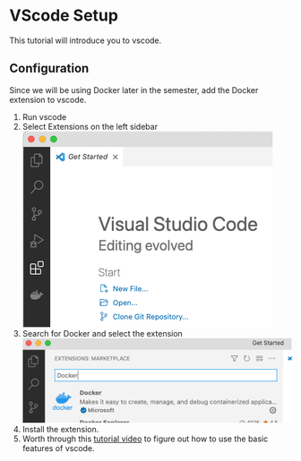 # VScode Setup
This tutorial will introduce you to vscode.
## Configuration
Since we will be using Docker later in the semester, add the Docker extension to vscode.
1. Run vscode
2. Select Extensions on the left sidebar  
![](images/extensions.png)
2. Search for Docker and select the extension  
![](images/extensions2.png) 
3. Install the extension.
4. Worth through this [tutorial video](https://code.visualstudio.com/docs/introvideos/basics) to figure out how to use the basic features of vscode.
